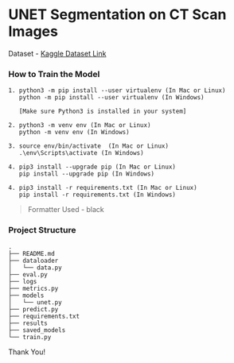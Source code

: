 # UNET Segmentation on CT Scan Images

Dataset - [Kaggle Dataset Link](https://www.kaggle.com/datasets/nikhilroxtomar/ct-heart-segmentation)

### How to Train the Model

```
1. python3 -m pip install --user virtualenv (In Mac or Linux)
   python -m pip install --user virtualenv (In Windows) 
   
   [Make sure Python3 is installed in your system]

2. python3 -m venv env (In Mac or Linux)
   python -m venv env (In Windows) 
   
3. source env/bin/activate  (In Mac or Linux)
   .\env\Scripts\activate (In Windows) 

4. pip3 install --upgrade pip (In Mac or Linux)
   pip install --upgrade pip (In Windows)
   
4. pip3 install -r requirements.txt (In Mac or Linux)
   pip install -r requirements.txt (In Windows)
```

> Formatter Used - black

### Project Structure
```
.
├── README.md
├── dataloader
│   └── data.py
├── eval.py
├── logs
├── metrics.py
├── models
│   └── unet.py
├── predict.py
├── requirements.txt
├── results
├── saved_models
└── train.py
```

Thank You!
